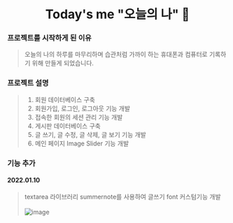 <h1 align="center">Today's me "오늘의 나" 📝</h1>     

### 프로젝트를 시작하게 된 이유
> 오늘의 나의 하루를 마무리하며 습관처럼 가까이 하는 휴대폰과 컴퓨터로 기록하기 위해 만들게 되었습니다.

### 프로젝트 설명
> 1. 회원 데이터베이스 구축<br>
> 2. 회원가입, 로그인, 로그아웃 기능 개발<br>
> 3. 접속한 회원의 세션 관리 기능 개발<br>
> 4. 게시판 데이터베이스 구축<br>
> 5. 글 쓰기, 글 수정, 글 삭제, 글 보기 기능 개발<br>
> 6. 메인 페이지 Image Slider 기능 개발<br>

### 기능 추가
#### 2022.01.10<br>
> textarea 라이브러리 summernote를 사용하여 글쓰기 font 커스텀기능 개발<br><br>
> ![image](https://user-images.githubusercontent.com/63985698/148759861-71d49f0c-e1d4-4871-9a74-dff89b271436.png)
